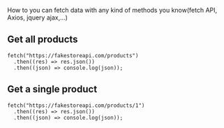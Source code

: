 How to
you can fetch data with any kind of methods you know(fetch API, Axios, jquery ajax,...)

## Get all products
```
fetch("https://fakestoreapi.com/products")
  .then((res) => res.json())
  .then((json) => console.log(json));
```
## Get a single product
```
fetch("https://fakestoreapi.com/products/1")
  .then((res) => res.json())
  .then((json) => console.log(json));
```
